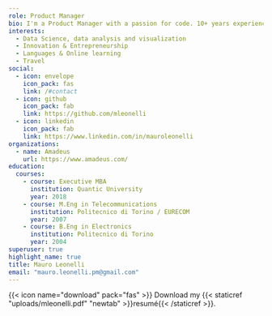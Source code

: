 ```yaml
---
role: Product Manager
bio: I'm a Product Manager with a passion for code. 10+ years experience in the Travel business.
interests:
  - Data Science, data analysis and visualization
  - Innovation & Entrepreneurship
  - Languages & Online learning
  - Travel
social:
  - icon: envelope
    icon_pack: fas
    link: /#contact
  - icon: github
    icon_pack: fab
    link: https://github.com/mleonelli
  - icon: linkedin
    icon_pack: fab
    link: https://www.linkedin.com/in/mauroleonelli
organizations:
  - name: Amadeus
    url: https://www.amadeus.com/
education:
  courses:
    - course: Executive MBA
      institution: Quantic University
      year: 2018
    - course: M.Eng in Telecommunications
      institution: Politecnico di Torino / EURECOM
      year: 2007
    - course: B.Eng in Electronics
      institution: Politecnico di Torino
      year: 2004
superuser: true
highlight_name: true
title: Mauro Leonelli
email: "mauro.leonelli.pm@gmail.com"
---
```






{{< icon name="download" pack="fas" >}} Download my {{< staticref "uploads/mleonelli.pdf" "newtab" >}}resumé{{< /staticref >}}.
